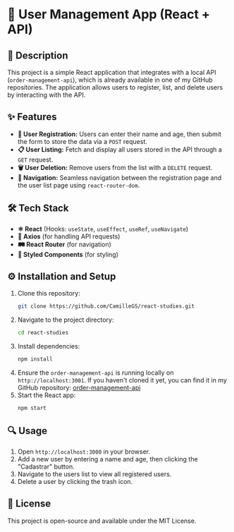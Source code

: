 # 🚀 User Management App (React + API)

## 📌 Description
This project is a simple React application that integrates with a local API (`order-management-api`), which is already available in one of my GitHub repositories. The application allows users to register, list, and delete users by interacting with the API.

## ✨ Features
- **📝 User Registration:** Users can enter their name and age, then submit the form to store the data via a `POST` request.
- **📋 User Listing:** Fetch and display all users stored in the API through a `GET` request.
- **🗑️ User Deletion:** Remove users from the list with a `DELETE` request.
- **🔄 Navigation:** Seamless navigation between the registration page and the user list page using `react-router-dom`.

## 🛠️ Tech Stack
- **⚛️ React** (Hooks: `useState`, `useEffect`, `useRef`, `useNavigate`)
- **🔗 Axios** (for handling API requests)
- **🛤️ React Router** (for navigation)
- **🎨 Styled Components** (for styling)

## ⚙️ Installation and Setup
1. Clone this repository:
   ```sh
   git clone https://github.com/CamilleGS/react-studies.git
   ```
2. Navigate to the project directory:
   ```sh
   cd react-studies
   ```
3. Install dependencies:
   ```sh
   npm install
   ```
4. Ensure the `order-management-api` is running locally on `http://localhost:3001`.
   If you haven't cloned it yet, you can find it in my GitHub repository: [order-management-api](https://github.com/CamilleGS/order-management-api)
5. Start the React app:
   ```sh
   npm start
   ```

## 🔍 Usage
1. Open `http://localhost:3000` in your browser.
2. Add a new user by entering a name and age, then clicking the "Cadastrar" button.
3. Navigate to the users list to view all registered users.
4. Delete a user by clicking the trash icon.

## 📜 License
This project is open-source and available under the MIT License.

